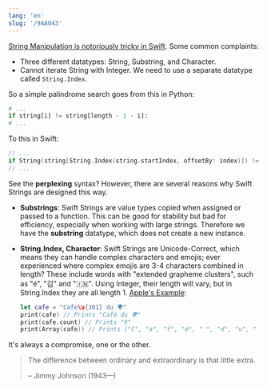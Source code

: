 ```yaml
---
lang: 'en'
slug: '/9AA043'
---
```


[String Manipulation is notoriously tricky in Swift](https://www.quora.com/Why-is-string-manipulation-so-difficult-in-Swift). Some common complaints:

- Three different datatypes: String, Substring, and Character.
- Cannot iterate String with Integer. We need to use a separate datatype called `String.Index`.

So a simple palindrome search goes from this in Python:

```python
# ...
if string[i] != string[length - 1 - i]:
# ...
```

To this in Swift:

```swift
// ...
if String(string[String.Index(string.startIndex, offsetBy: index)]) != String(string[String.Index(string.endIndex, offsetBy: -index)]) // What is wrong with you?
// ...
```

See the **perplexing** syntax?
However, there are several reasons why Swift Strings are designed this way.

- **Substrings**: Swift Strings are value types copied when assigned or passed to a function. This can be good for stability but bad for efficiency, especially when working with large strings. Therefore we have the **substring** datatype, which does not create a new instance.
- **String.Index, Character**: Swift Strings are Unicode-Correct, which means they can handle complex characters and emojis; ever experienced where complex emojis are 3-4 characters combined in length? These include words with "extended grapheme clusters", such as "é", "김" and "🇮🇳". Using Integer, their length will vary, but in String.Index they are all length 1. [Apple's Example](https://developer.apple.com/documentation/swift/string):

  ```swift
  let cafe = "Cafe\u{301} du 🌍"
  print(cafe) // Prints "Café du 🌍"
  print(cafe.count) // Prints "9"
  print(Array(cafe)) // Prints ["C", "a", "f", "é", " ", "d", "u", " ", "🌍"]
  ```

It's always a compromise, one or the other.

> The difference between ordinary and extraordinary is that little extra.
>
> – Jimmy Johnson (1943—)
